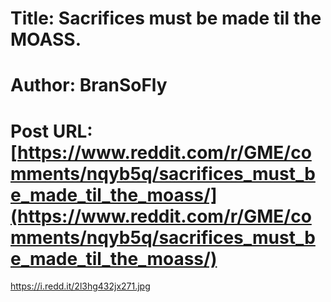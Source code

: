 # Title: Sacrifices must be made til the MOASS.
# Author: BranSoFly
# Post URL: [https://www.reddit.com/r/GME/comments/nqyb5q/sacrifices_must_be_made_til_the_moass/](https://www.reddit.com/r/GME/comments/nqyb5q/sacrifices_must_be_made_til_the_moass/)


https://i.redd.it/2l3hg432jx271.jpg